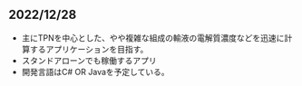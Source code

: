 ﻿## 2022/12/28
- 主にTPNを中心とした、やや複雑な組成の輸液の電解質濃度などを迅速に計算するアプリケーションを目指す。
- スタンドアローンでも稼働するアプリ
- 開発言語はC# OR Javaを予定している。